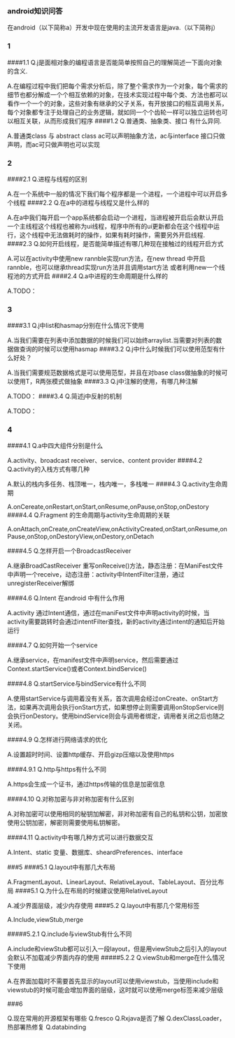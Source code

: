 ### android知识问答
在android（以下简称a）开发中现在使用的主流开发语言是java.（以下简称j）
### 1
####1.1
Q.j是面相对象的编程语言是否能简单按照自己的理解简述一下面向对象的含义.

A.在编程过程中我们把每个需求分析后，除了整个需求作为一个对象，每个需求的细节也都分解成一个个相互依赖的对象，在技术实现过程中每个类、方法也都可以看作一个一个的对象，这些对象有继承的父子关系，有开放接口的相互调用关系，每个对象都专注于处理自己的业务逻辑，就如同一个个齿轮一样可以独立运转也可以相互关联，从而形成我们程序
####1.2
Q.普通类、抽象类、接口 有什么异同.

A.普通类class 与 abstract class ac可以声明抽象方法，ac与interface 接口只做声明，而ac可只做声明也可以实现
### 2
####2.1
Q.进程与线程的区别

A.在一个系统中一般的情况下我们每个程序都是一个进程，一个进程中可以开启多个线程
####2.2
Q.在a中的进程与线程又是什么样的

A.在a中我们每开启一个app系统都会启动一个进程，当进程被开启后会默认开启一个主线程这个线程也被称为ui线程，程序中所有的ui更新都会在这个线程中运行，这个线程中无法做耗时的操作，如果有耗时操作，需要另外开启线程.
####2.3
Q.如何开启线程，是否能简单描述有哪几种现在接触过的线程开启方式

A.可以在activity中使用new rannble实现run方法，在new thread 中开启rannble，也可以继承thread实现run方法并且调用start方法
或者利用new一个线程池的方式开启
####2.4
Q.a中进程的生命周期是什么样的

A.TODO：
### 3
####3.1
Q.j中list和hasmap分别在什么情况下使用

A.当我们需要在列表中添加数据的时候我们可以始终arraylist.当需要对列表的数据做查询的时候可以使用hasmap
####3.2
Q.j中什么时候我们可以使用范型有什么好处？

A.当我们需要规范数据格式是可以使用范型，并且在对base class做抽象的时候可以使用T，R两张模式做抽象
####3.3
Q.j中注解的使用，有哪几种注解

A.TODO：
####3.4
Q.简述j中反射的机制

A.TODO：
### 4
####4.1
Q.a中四大组件分别是什么

A.activity、broadcast receiver、service、content provider
####4.2
Q.activity的入栈方式有哪几种

A.默认的栈内多任务、栈顶唯一，栈内唯一，多栈唯一
####4.3
Q.activity生命周期

A.onCereate,onRestart,onStart,onResume,onPause,onStop,onDestory
####4.4
Q.Fragment 的生命周期与activity生命周期的关联

A.onAttach,onCreate,onCreateView,onActivityCreated,onStart,onResume,onPause,onStop,onDestoryView,onDestory,onDetach

####4.5
Q.怎样开启一个BroadcastReceiver

A.继承BroadCastReceiver 重写onReceive()方法，静态注册：在ManiFest文件中声明一个receive，动态注册：activity中IntentFilter注册，通过unregisterReceiver解绑

####4.6
Q.Intent 在android 中有什么作用

A.activity 通过Intent通信，通过在maniFest文件中声明activity的时候，当activity需要跳转时会通过intentFilter查找，新的activity通过intent的通知后开始运行

####4.7
Q.如何开始一个service

A.继承service，在manifest文件中声明service，然后需要通过Context.startService()或者Context.bindService()

####4.8 
Q.startService与bindService有什么不同

A.使用startService与调用着没有关系，首次调用会经过onCreate、onStart方法，如果再次调用会执行onStart方式，如果想停止则需要调用onStopService则会执行onDestory。使用bindService则会与调用者绑定，调用者关闭之后也随之关闭。

####4.9
Q.怎样进行网络请求的优化

A.设置超时时间、设置http缓存、开启gizp压缩以及使用https

####4.9.1
Q.http与https有什么不同

A.https会生成一个证书，通过https传输的信息是加密信息

####4.10
Q.对称加密与非对称加密有什么区别

A.对称加密可以使用相同的秘钥加解密，非对称加密有自己的私钥和公钥，加密放使用公钥加密，解密则需要使用私钥解密。

####4.11
Q.activity中有哪几种方式可以进行数据交互

A.Intent、static 变量、数据库、sheardPreferences、interface

###5
####5.1
Q.layout中有那几大布局

A.FragmentLayout、LinearLayout、RelativeLayout、TableLayout、百分比布局
####5.1
Q.为什么在布局的时候建议使用RelativeLayout

A.减少界面层级，减少内存使用
####5.2
Q.layout中有那几个常用标签

A.Include,viewStub,merge

#####5.2.1
Q.include与viewStub有什么不同

A.include和viewStub都可以引入一段layout，但是用viewStub之后引入的layout会默认不加载减少界面内存的使用
#####5.2.2
Q.viewStub和merge在什么情况下使用

A.在界面加载时不需要首先显示的layout可以使用viewstub，当使用include和viewstub的时候可能会增加界面的层级，这时就可以使用merge标签来减少层级

###6

Q.现在常用的开源框架有哪些
Q.fresco
Q.Rxjava是否了解
Q.dexClassLoader，热部署热修复
Q.databinding

